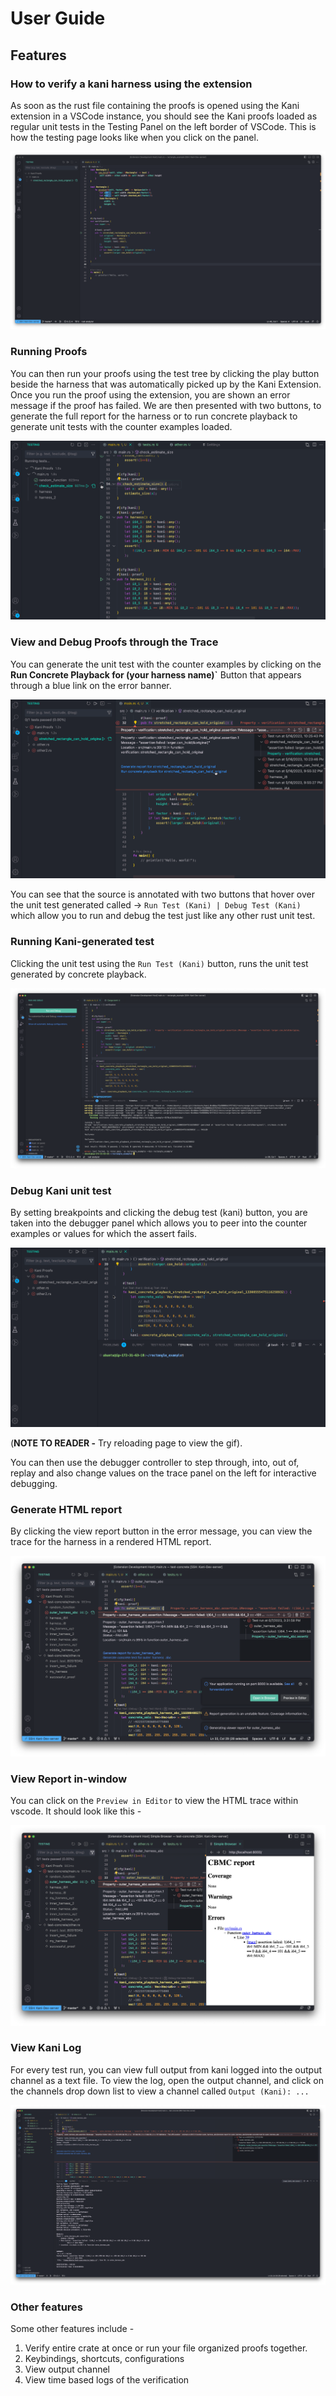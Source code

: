 # User Guide

## Features

### How to verify a kani harness using the extension


As soon as the rust file containing the proofs is opened using the Kani extension in a VSCode instance, you should see the Kani proofs loaded as regular unit tests in the Testing Panel on the left border of VSCode. This is how the testing page looks like when you click on the panel.

![Verify Proofs](../resources/screenshots/first.png)

### Running Proofs


You can then run your proofs using the test tree by clicking the play button beside the harness that was automatically picked up by the Kani Extension. Once you run the proof using the extension, you are shown an error message if the proof has failed. We are then presented with two buttons, to generate the full report for the harness or to run concrete playback to generate unit tests with the counter examples loaded.

![Image: run proof.gif](../resources/screenshots/run%20proof.gif)

### View and Debug Proofs through the Trace

You can generate the unit test with the counter examples by clicking on the **Run Concrete Playback for (your harness name)`** Button that appears through a blue link on the error banner.

![Image: generate counter example.gif](../resources/screenshots/generate%20counter%20example.gif)

You can see that the source is annotated with two buttons that hover over the unit test generated called → `Run Test (Kani) | Debug Test (Kani)` which allow you to run and debug the test just like any other rust unit test.

### Running Kani-generated test

Clicking the unit test using the `Run Test (Kani)` button, runs the unit test generated by concrete playback.

![Run Concrete Test](../resources/screenshots/third.png)

### Debug Kani unit test

By setting breakpoints and clicking the debug test (kani) button, you are taken into the debugger panel which allows you to peer into the counter examples or values for which the assert fails.

![Image: show debugging.gif](../resources/screenshots/show%20debugging.gif)


(**NOTE TO READER -** Try reloading page to view the gif).


You can then use the debugger controller to step through, into, out of, replay and also change values on the trace panel on the left for interactive debugging.

### Generate HTML report

By clicking the view report button in the error message, you can view the trace for the harness in a rendered HTML report.

![Generate Report](../resources/screenshots/generate-report.png)

### View Report in-window

You can click on the `Preview in Editor` to view the HTML trace within vscode. It should look like this -

![Generate Report](../resources/screenshots/view-report.png)


### View Kani Log

For every test run, you can view full output from kani logged into the output channel as a text file. To view the log, open the output channel, and click on the channels drop down list to view a channel called `Output (Kani): ...`

![Generate Report](../resources/screenshots/view-output.png)


### Other features

Some other features include -

1. Verify entire crate at once or run your file organized proofs together.
2. Keybindings, shortcuts, configurations
3. View output channel
4. View time based logs of the verification

